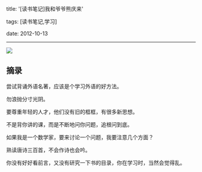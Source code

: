 title: '[读书笔记]我和爷爷熊庆来'

tags: [读书笔记,学习]

date: 2012-10-13



---



![](http://img3.douban.com/lpic/s4416867.jpg)



## 摘录



尝试背诵外语名著，应该是个学习外语的好方法。



勿浪抛分寸光阴。



要尊重年轻的人才，他们没有旧的框框，有很多新思想。



不是背你讲的课，而是不断地问你问题，追根问到底。



如果我是一个数学家，要来讨论一个问题，我要注意几个方面？



熟读唐诗三百首，不会作诗也会吟。



你没有好好看前言，又没有研究一下书的目录，你在学习时，当然会觉得乱。
